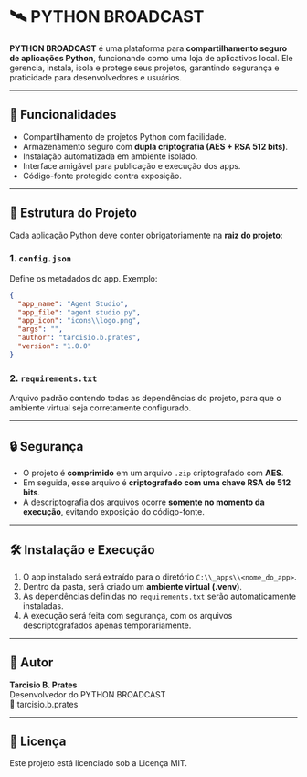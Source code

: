 # 🛰️ PYTHON BROADCAST

**PYTHON BROADCAST** é uma plataforma para **compartilhamento seguro de aplicações Python**, funcionando como uma loja de aplicativos local. Ele gerencia, instala, isola e protege seus projetos, garantindo segurança e praticidade para desenvolvedores e usuários.

---

## 🚀 Funcionalidades

- Compartilhamento de projetos Python com facilidade.
- Armazenamento seguro com **dupla criptografia (AES + RSA 512 bits)**.
- Instalação automatizada em ambiente isolado.
- Interface amigável para publicação e execução dos apps.
- Código-fonte protegido contra exposição.

---

## 📁 Estrutura do Projeto

Cada aplicação Python deve conter obrigatoriamente na **raiz do projeto**:

### 1. `config.json`

Define os metadados do app. Exemplo:

```json
{
  "app_name": "Agent Studio",
  "app_file": "agent studio.py",
  "app_icon": "icons\\logo.png",
  "args": "",
  "author": "tarcisio.b.prates",
  "version": "1.0.0"
}
```

### 2. `requirements.txt`

Arquivo padrão contendo todas as dependências do projeto, para que o ambiente virtual seja corretamente configurado.

---

## 🔒 Segurança

- O projeto é **comprimido** em um arquivo `.zip` criptografado com **AES**.
- Em seguida, esse arquivo é **criptografado com uma chave RSA de 512 bits**.
- A descriptografia dos arquivos ocorre **somente no momento da execução**, evitando exposição do código-fonte.

---

## 🛠️ Instalação e Execução

1. O app instalado será extraído para o diretório `C:\\_apps\\<nome_do_app>`.
2. Dentro da pasta, será criado um **ambiente virtual (.venv)**.
3. As dependências definidas no `requirements.txt` serão automaticamente instaladas.
4. A execução será feita com segurança, com os arquivos descriptografados apenas temporariamente.

---

## 👤 Autor

**Tarcisio B. Prates**  
Desenvolvedor do PYTHON BROADCAST  
📧 tarcisio.b.prates

---

## 📄 Licença

Este projeto está licenciado sob a Licença MIT.